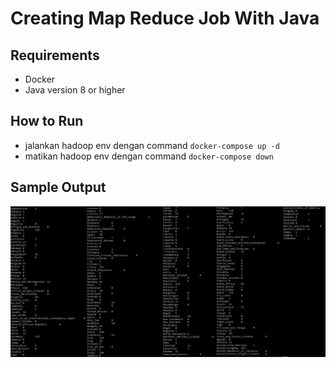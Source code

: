 # Creating Map Reduce Job With Java


## Requirements
- Docker
- Java version 8 or higher

## How to Run
- jalankan hadoop env dengan command  `docker-compose up -d`
- matikan hadoop env dengan command  `docker-compose down`

## Sample Output
![Sample Output](./images/output.png)
